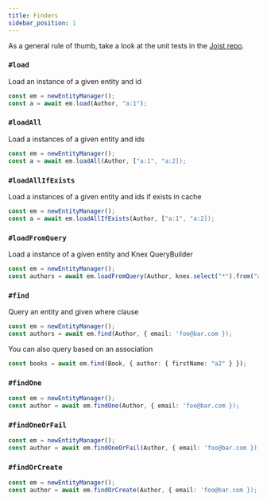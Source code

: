 ```yaml
---
title: Finders
sidebar_position: 1
---
```


As a general rule of thumb, take a look at the unit tests in the [Joist repo](https://github.com/stephenh/joist-ts/blob/main/packages/integration-tests/src/EntityManager.test.ts).


### `#load`
Load an instance of a given entity and id

```ts
const em = newEntityManager();
const a = await em.load(Author, "a:1");
```
### `#loadAll`
Load a instances of a given entity and ids

```ts
const em = newEntityManager();
const a = await em.loadAll(Author, ["a:1", "a:2]);
```

### `#loadAllIfExists`
Load a instances of a given entity and ids if exists in cache

```ts
const em = newEntityManager();
const a = await em.loadAllIfExists(Author, ["a:1", "a:2]);
```

### `#loadFromQuery`
Load a instance of a given entity and Knex QueryBuilder

```ts
const em = newEntityManager();
const authors = await em.loadFromQuery(Author, knex.select("*").from("authors"));
```


### `#find`
Query an entity and given where clause

```ts
const em = newEntityManager();
const authors = await em.find(Author, { email: 'foo@bar.com });
```

You can also query based on an association

```ts
const books = await em.find(Book, { author: { firstName: "a2" } });
```

### `#findOne`

```ts
const em = newEntityManager();
const author = await em.findOne(Author, { email: 'foo@bar.com });
```

### `#findOneOrFail`

```ts
const em = newEntityManager();
const author = await em.findOneOrFail(Author, { email: 'foo@bar.com });
```

### `#findOrCreate`

```ts
const em = newEntityManager();
const author = await em.findOrCreate(Author, { email: 'foo@bar.com });
```
